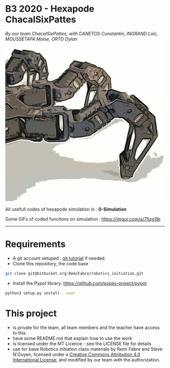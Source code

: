 # B3 2020 - Hexapode ChacalSixPattes
_By our team ChacalSixPattes, with CANETOS Constantin, INGRAND Loïc, MOUSSETAFA Moïse,	ORTO Dylan_
![Screenshot](title.jpg) 

All usefull codes of hexapode simulation in : **0-Simulation**

Some GIFs of coded functions on simulation : 
https://imgur.com/a/75zg18r

---

# Requirements

- A git account setuped : [git tutorial](https://www.atlassian.com/git/tutorials/setting-up-a-repository) if needed.
- Clone this repository, the code base 
```bash
git clone git@bitbucket.org:RemiFabre/robotics_initiation.git
```
- Install the Pypot library: https://github.com/poppy-project/pypot
```bash
python3 setup.py install --user
```

# This project
- is private for the team, all team members and the teacher have access to this.
- have some README.md that explain how to use the work
- is licensed under the MT Licence - see the LICENSE file for details
- use for base Robotics initiation class materials by Remi Fabre and Steve N'Guyen, licensed under a [Creative Commons Attribution 4.0 International License](https://creativecommons.org/licenses/by/4.0/), and modified by our team with the authorization.
